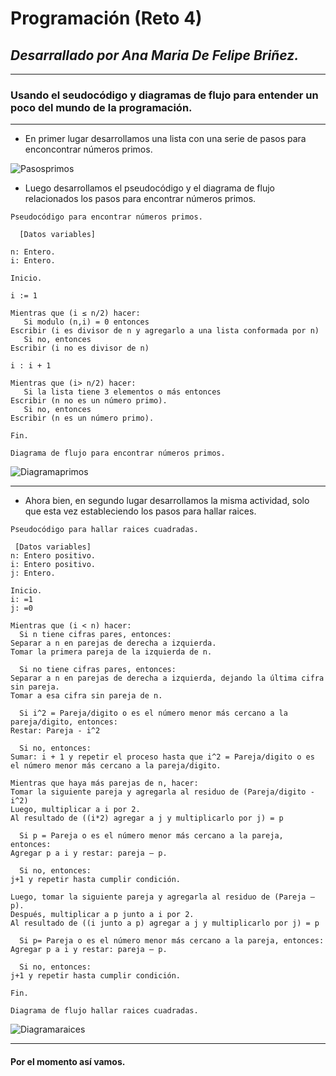 # **Programación (Reto 4)**
## _Desarrallado por Ana Maria De Felipe Briñez._
***
### Usando el seudocódigo y diagramas de flujo para entender un poco del mundo de la programación.
***
* En primer lugar desarrollamos una lista con una serie de pasos para enconcontrar números primos. 

![Pasosprimos](https://i.postimg.cc/02v7r69r/Pasoprimos.jpg) 

* Luego desarrollamos el pseudocódigo y el diagrama de flujo relacionados los pasos para encontrar números primos. 

 `Pseudocódigo para encontrar números primos.` 
```pseudocode
  [Datos variables]
  
n: Entero. 
i: Entero. 

Inicio.
 
i := 1

Mientras que (i ≤ n/2) hacer: 
   Si modulo (n,i) = 0 entonces
Escribir (i es divisor de n y agregarlo a una lista conformada por n)
   Si no, entonces
Escribir (i no es divisor de n) 

i : i + 1 

Mientras que (i> n/2) hacer: 
   Si la lista tiene 3 elementos o más entonces
Escribir (n no es un número primo).
   Si no, entonces
Escribir (n es un número primo).

Fin. 

```
`Diagrama de flujo para encontrar números primos.` 

![Diagramaprimos](https://i.postimg.cc/Gt5BXNw7/Diagramaprimos.png)

***

* Ahora bien, en segundo lugar desarrollamos la misma actividad, solo que esta vez estableciendo los pasos para hallar raices. 

 `Pseudocódigo para hallar raices cuadradas.`
 ```pseudocode
  [Datos variables]
n: Entero positivo. 
i: Entero positivo.
j: Entero. 

Inicio. 
i: =1
j: =0

Mientras que (i < n) hacer: 
   Si n tiene cifras pares, entonces: 
Separar a n en parejas de derecha a izquierda.
Tomar la primera pareja de la izquierda de n.

   Si no tiene cifras pares, entonces: 
Separar a n en parejas de derecha a izquierda, dejando la última cifra sin pareja. 
Tomar a esa cifra sin pareja de n. 

   Si i^2 = Pareja/digito o es el número menor más cercano a la pareja/digito, entonces: 
Restar: Pareja - i^2

   Si no, entonces: 
Sumar: i + 1 y repetir el proceso hasta que i^2 = Pareja/digito o es el número menor más cercano a la pareja/digito.

Mientras que haya más parejas de n, hacer: 
Tomar la siguiente pareja y agregarla al residuo de (Pareja/digito - i^2)
Luego, multiplicar a i por 2. 
Al resultado de ((i*2) agregar a j y multiplicarlo por j) = p

   Si p = Pareja o es el número menor más cercano a la pareja, entonces: 
Agregar p a i y restar: pareja – p. 

   Si no, entonces: 
j+1 y repetir hasta cumplir condición. 

Luego, tomar la siguiente pareja y agregarla al residuo de (Pareja – p). 
Después, multiplicar a p junto a i por 2. 
Al resultado de ((i junto a p) agregar a j y multiplicarlo por j) = p

   Si p= Pareja o es el número menor más cercano a la pareja, entonces: 
Agregar p a i y restar: pareja – p. 

   Si no, entonces: 
j+1 y repetir hasta cumplir condición. 

Fin. 

```

`Diagrama de flujo hallar raices cuadradas.`

![Diagramaraices](https://i.postimg.cc/6pjx3wW7/Diagramaraices.png)

***
#### Por el momento así vamos.
